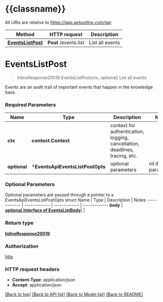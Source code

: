 # {{classname}}

All URIs are relative to *https://app.getoutline.com/api*

Method | HTTP request | Description
------------- | ------------- | -------------
[**EventsListPost**](EventsApi.md#EventsListPost) | **Post** /events.list | List all events

# **EventsListPost**
> InlineResponse20019 EventsListPost(ctx, optional)
List all events

Events are an audit trail of important events that happen in the knowledge base.

### Required Parameters

Name | Type | Description  | Notes
------------- | ------------- | ------------- | -------------
 **ctx** | **context.Context** | context for authentication, logging, cancellation, deadlines, tracing, etc.
 **optional** | ***EventsApiEventsListPostOpts** | optional parameters | nil if no parameters

### Optional Parameters
Optional parameters are passed through a pointer to a EventsApiEventsListPostOpts struct
Name | Type | Description  | Notes
------------- | ------------- | ------------- | -------------
 **body** | [**optional.Interface of EventsListBody**](EventsListBody.md)|  | 

### Return type

[**InlineResponse20019**](inline_response_200_19.md)

### Authorization

[http](../README.md#http)

### HTTP request headers

 - **Content-Type**: application/json
 - **Accept**: application/json

[[Back to top]](#) [[Back to API list]](../README.md#documentation-for-api-endpoints) [[Back to Model list]](../README.md#documentation-for-models) [[Back to README]](../README.md)

